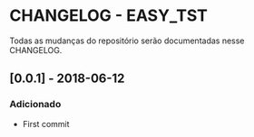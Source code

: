 # CHANGELOG - EASY_TST #
Todas as mudanças do repositório serão documentadas nesse CHANGELOG.

## [0.0.1] - 2018-06-12
### Adicionado
- First commit

